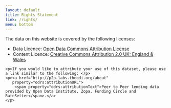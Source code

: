 ```yaml
---
layout: default
title: Rights Statement
link: /rights/
menu: bottom
---
```

<div typeof="odrs:RightsStatement" resource="/rights">
	<p>The data on this website is covered by the following licenses:</p>
    <ul>
        <li>Data Licence: <a href="http://opendatacommons.org/licenses/by/" 
                             property="odrs:dataLicense">Open Data Commons Attribution License</a>
        </li>
        <li>Content Licence: <a href="http://creativecommons.org/licenses/by/2.0/uk/" 
                                property="odrs:contentLicense">Creative Commons Attribution 2.0 UK: England &amp; Wales</a>
        </li>
    </ul>

    <p>If you would like to attribute your use of this dataset, please use a link similar to the following: </p>
    <p><a href="http://p2p.labs.theodi.org/about" 
       property="odrs:attributionURL">
        <span property="odrs:attributionText">Peer to Peer lending data provided by Open Data Institute, Zopa, Funding Circle and RateSetter</span>.</a>
    </p>
</div>